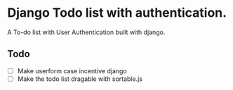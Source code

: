 # Django Todo list with authentication.

A To-do list with User Authentication built with django.

## Todo

- [ ] Make userform case incentive django
- [ ] Make the todo list dragable with sortable.js
